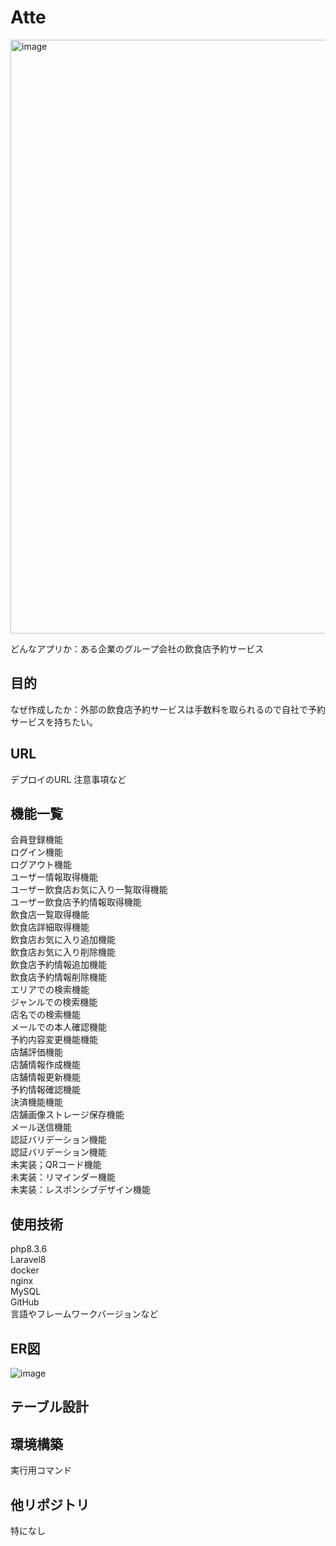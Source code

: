 # Atte
<img width="950" alt="image" src="https://github.com/boreaster21/Rese/assets/155618258/92c62f07-2e48-4aef-9bb6-8f178f8a933a">

どんなアプリか：ある企業のグループ会社の飲食店予約サービス

## 目的
なぜ作成したか：外部の飲食店予約サービスは手数料を取られるので自社で予約サービスを持ちたい。

## URL
デプロイのURL
注意事項など

## 機能一覧
会員登録機能<br>
ログイン機能<br>
ログアウト機能<br>
ユーザー情報取得機能<br>
ユーザー飲食店お気に入り一覧取得機能<br>
ユーザー飲食店予約情報取得機能<br>
飲食店一覧取得機能<br>
飲食店詳細取得機能<br>
飲食店お気に入り追加機能<br>
飲食店お気に入り削除機能<br>
飲食店予約情報追加機能<br>
飲食店予約情報削除機能<br>
エリアでの検索機能<br>
ジャンルでの検索機能<br>
店名での検索機能<br>
メールでの本人確認機能<br>
予約内容変更機能機能<br>
店舗評価機能<br>
店舗情報作成機能<br>
店舗情報更新機能<br>
予約情報確認機能<br>
決済機能機能<br>
店舗画像ストレージ保存機能<br>
メール送信機能<br>
認証バリデーション機能<br>
認証バリデーション機能<br>
未実装；QRコード機能<br>
未実装：リマインダー機能<br>
未実装：レスポンシブデザイン機能<br>

## 使用技術
php8.3.6<br>
Laravel8<br>
docker<br>
nginx<br>
MySQL<br>
GitHub<br>
言語やフレームワークバージョンなど<br>

## ER図
![image](https://github.com/boreaster21/fortify/assets/155618258/5f4f2e26-6102-4900-add8-4098775f1390)

## テーブル設計

## 環境構築
実行用コマンド

## 他リポジトリ
特になし
